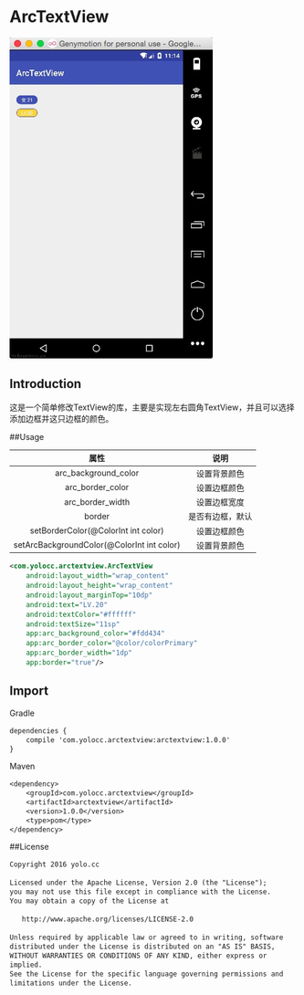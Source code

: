 # ArcTextView

![image](./images/arcTextView.jpeg)

## Introduction
这是一个简单修改TextView的库，主要是实现左右圆角TextView，并且可以选择添加边框并这只边框的颜色。

##Usage

|                    属性                    |    说明    |
| :--------------------------------------: | :------: |
|           arc_background_color           |  设置背景颜色  |
|             arc_border_color             |  设置边框颜色  |
|             arc_border_width             |  设置边框宽度  |
|                  border                  | 是否有边框，默认 |
|   setBorderColor(@ColorInt int color)    |  设置边框颜色  |
| setArcBackgroundColor(@ColorInt int color) |  设置背景颜色  |

```xml
<com.yolocc.arctextview.ArcTextView
    android:layout_width="wrap_content"
    android:layout_height="wrap_content"
    android:layout_marginTop="10dp"
    android:text="LV.20"
    android:textColor="#ffffff"
    android:textSize="11sp"
    app:arc_background_color="#fdd434"
    app:arc_border_color="@color/colorPrimary"
    app:arc_border_width="1dp"
    app:border="true"/>
```

## Import

Gradle

    dependencies {
        compile 'com.yolocc.arctextview:arctextview:1.0.0'
    }

Maven

    <dependency>
        <groupId>com.yolocc.arctextview</groupId>
        <artifactId>arctextview</artifactId>
        <version>1.0.0</version>
        <type>pom</type>
    </dependency>    

##License

	Copyright 2016 yolo.cc

    Licensed under the Apache License, Version 2.0 (the "License");
    you may not use this file except in compliance with the License.
    You may obtain a copy of the License at
    
       http://www.apache.org/licenses/LICENSE-2.0
    
    Unless required by applicable law or agreed to in writing, software
    distributed under the License is distributed on an "AS IS" BASIS,
    WITHOUT WARRANTIES OR CONDITIONS OF ANY KIND, either express or implied.
    See the License for the specific language governing permissions and
    limitations under the License.
